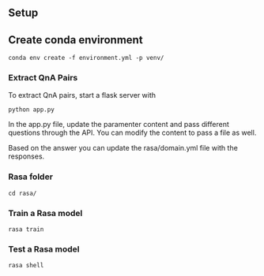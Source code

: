## Setup

## Create conda environment
```
conda env create -f environment.yml -p venv/
```

### Extract QnA Pairs
To extract QnA pairs, start a flask server with 

```python
python app.py
```
In the app.py file, update the paramenter content and pass different questions through the API. You can modify the content to pass a file as well.

Based on the answer you can update the rasa/domain.yml file with the responses.
### Rasa folder
```
cd rasa/
```

### Train a Rasa model
```
rasa train
```

### Test a Rasa model
```
rasa shell
```
